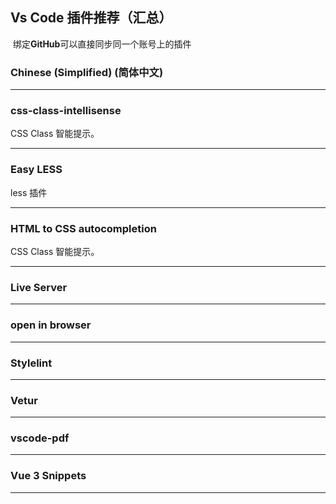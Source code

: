 ## Vs Code 插件推荐（汇总）

​		绑定**GitHub**可以直接同步同一个账号上的插件



### Chinese (Simplified) (简体中文)

<hr>

### css-class-intellisense

CSS Class 智能提示。

<hr>

### Easy LESS

less 插件

<hr>

### HTML to CSS autocompletion

CSS Class 智能提示。

<hr>

### Live Server

<hr>

### open in browser

<hr>

### Stylelint

<hr>

### Vetur

<hr>

### vscode-pdf

<hr>

### Vue 3 Snippets

<hr>












